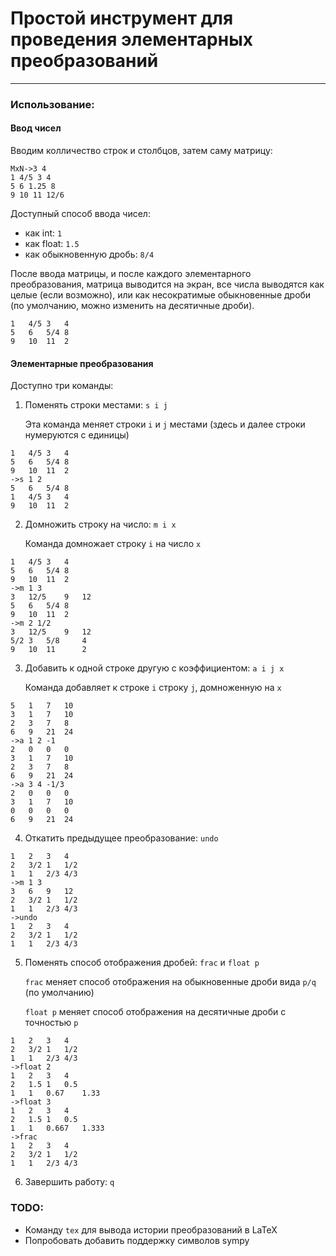 # Простой инструмент для проведения элементарных преобразований

---

### Использование:
#### Ввод чисел
Вводим колличество строк и столбцов, затем саму матрицу:
```pycon
MxN->3 4
1 4/5 3 4
5 6 1.25 8
9 10 11 12/6
```
Доступный способ ввода чисел:
* как int: `1`
* как float: `1.5`
* как обыкновенную дробь: `8/4`

После ввода матрицы, и после каждого элементарного преобразования,
матрица выводится на экран, все числа выводятся как целые
(если возможно), или как несократимые обыкновенные дроби (по умолчанию, можно изменить на десятичные дроби).

```pycon
1   4/5 3   4
5   6   5/4 8
9   10  11  2
```

#### Элементарные преобразования

Доступно три команды: 
1. Поменять строки местами: `s i j`
    
    Эта команда меняет строки `i` и `j` местами (здесь и далее строки
нумеруются с единицы)
```pycon
1   4/5 3   4
5   6   5/4 8
9   10  11  2
->s 1 2
5   6   5/4 8
1   4/5 3   4
9   10  11  2
```
2. Домножить строку на число: `m i x` 
    
    Команда домножает строку `i` на число `x`
```pycon
1   4/5 3   4
5   6   5/4 8
9   10  11  2
->m 1 3
3   12/5    9   12
5   6   5/4 8
9   10  11  2
->m 2 1/2
3   12/5    9   12
5/2 3   5/8     4
9   10  11      2
```
3. Добавить к одной строке другую с коэффициентом: `a i j x`
    
    Команда добавляет к строке `i` строку `j`, домноженную на `x`
```pycon
5   1   7   10
3   1   7   10
2   3   7   8
6   9   21  24
->a 1 2 -1
2   0   0   0
3   1   7   10
2   3   7   8
6   9   21  24
->a 3 4 -1/3
2   0   0   0
3   1   7   10
0   0   0   0
6   9   21  24
```

4. Откатить предыдущее преобразование: `undo`
```pycon
1   2   3   4
2   3/2 1   1/2
1   1   2/3 4/3
->m 1 3
3   6   9   12
2   3/2 1   1/2
1   1   2/3 4/3
->undo
1   2   3   4
2   3/2 1   1/2
1   1   2/3 4/3
```
5. Поменять способ отображения дробей: `frac` и `float p`
   
   `frac` меняет способ отображения на обыкновенные дроби вида `p/q` (по умолчанию)
   
   `float p` меняет способ отображения на десятичные дроби с точностью `p`
```pycon
1   2   3   4
2   3/2 1   1/2
1   1   2/3 4/3
->float 2
1   2   3   4
2   1.5 1   0.5
1   1   0.67    1.33
->float 3
1   2   3   4
2   1.5 1   0.5
1   1   0.667   1.333
->frac
1   2   3   4
2   3/2 1   1/2
1   1   2/3 4/3
```
6. Завершить работу: `q`
### TODO:
* Команду `tex` для вывода истории преобразований в LaTeX
* Попробовать добавить поддержку символов sympy
